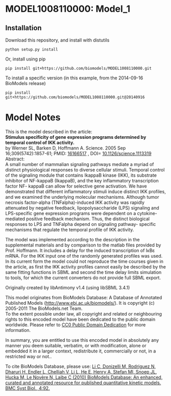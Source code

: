 # MODEL1008110000: Model_1

## Installation

Download this repository, and install with distutils

`python setup.py install`

Or, install using pip

`pip install git+https://github.com/biomodels/MODEL1008110000.git`

To install a specific version (in this example, from the 2014-09-16 BioModels release)

`pip install git+https://github.com/biomodels/MODEL1008110000.git@20140916`


# Model Notes


This is the model described in the article:  
**Stimulus specificity of gene expression programs determined by temporal control of IKK activity.**   
by Werner SL, Barken D, Hoffmann A. Science. 2005 Sep 16;309(5742):1857-61;
PMID: [16166517](http://www.ncbi.nlm.nih.gov/pubmed/16166517) , DOI=
[10.1126/science.1113319](http://dx.doi.org/10.1126/science.1113319)  
Abstract:  
A small number of mammalian signaling pathways mediate a myriad of distinct
physiological responses to diverse cellular stimuli. Temporal control of the
signaling module that contains IkappaB kinase (IKK), its substrate inhibitor
of NF-kappaB (IkappaB), and the key inflammatory transcription factor NF-
kappaB can allow for selective gene activation. We have demonstrated that
different inflammatory stimuli induce distinct IKK profiles, and we examined
the underlying molecular mechanisms. Although tumor necrosis factor-alpha
(TNFalpha)-induced IKK activity was rapidly attenuated by negative feedback,
lipopolysaccharide (LPS) signaling and LPS-specific gene expression programs
were dependent on a cytokine-mediated positive feedback mechanism. Thus, the
distinct biological responses to LPS and TNFalpha depend on signaling pathway-
specific mechanisms that regulate the temporal profile of IKK activity.

The model was implemented according to the description in the supplemental
materials and by comparison to the matlab files provided by Prof. Hoffmann. It
includes a delay for the induced transcription of IκBε mRNA. For the IKK input
one of the randomly generated profiles was used. In its current form the model
could not reproduce the time courses given in the article, as first the IKK
activity profiles cannot easily be described by the same fitting functions in
SBML and second the time delay limits simulation to tools, for which the
current converters do not provide full SBML export.

Originally created by libAntimony v1.4 (using libSBML 3.4.1)

This model originates from BioModels Database: A Database of Annotated
Published Models (http://www.ebi.ac.uk/biomodels/). It is copyright (c)
2005-2011 The BioModels.net Team.  
To the extent possible under law, all copyright and related or neighbouring
rights to this encoded model have been dedicated to the public domain
worldwide. Please refer to [CC0 Public Domain
Dedication](http://creativecommons.org/publicdomain/zero/1.0/) for more
information.

In summary, you are entitled to use this encoded model in absolutely any
manner you deem suitable, verbatim, or with modification, alone or embedded it
in a larger context, redistribute it, commercially or not, in a restricted way
or not..  
  
To cite BioModels Database, please use: [Li C, Donizelli M, Rodriguez N,
Dharuri H, Endler L, Chelliah V, Li L, He E, Henry A, Stefan MI, Snoep JL,
Hucka M, Le Novère N, Laibe C (2010) BioModels Database: An enhanced, curated
and annotated resource for published quantitative kinetic models. BMC Syst
Biol., 4:92.](http://www.ncbi.nlm.nih.gov/pubmed/20587024)


